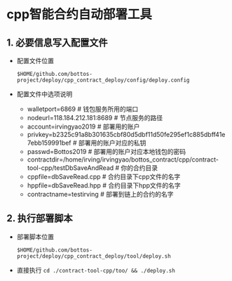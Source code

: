 # cpp智能合约自动部署工具

## 1. 必要信息写入配置文件
* 配置文件位置

    `
    $HOME/github.com/bottos-project/deploy/cpp_contract_deploy/config/deploy.config
    `

* 配置文件中选项说明

    * walletport=6869 # 钱包服务所用的端口
    * nodeurl=118.184.212.181:8689 # 节点服务的路径
    * account=irvingyao2019 # 部署用的账户
    * privkey=b2325c91a8b301635cbf80d5dbf11d50fe295ef1c885dbff41e7ebb159991bef # 部署用的账户对应的私钥
    * passwd=Bottos2019 # 部署用的账户对应本地钱包的密码
    * contractdir=/home/irving/irvingyao/bottos_contract/cpp/contract-tool-cpp/testDbSaveAndRead # 你的合约目录
    * cppfile=dbSaveRead.cpp # 合约目录下cpp文件的名字
    * hppfile=dbSaveRead.hpp # 合约目录下hpp文件的名字
    * contractname=testirving # 部署到链上的合约的名字


## 2. 执行部署脚本
* 部署脚本位置

    `
    $HOME/github.com/bottos-project/deploy/cpp_contract_deploy/tool/deploy.sh
    `

* 直接执行
    `
    cd ./contract-tool-cpp/too/ && ./deploy.sh
    `

